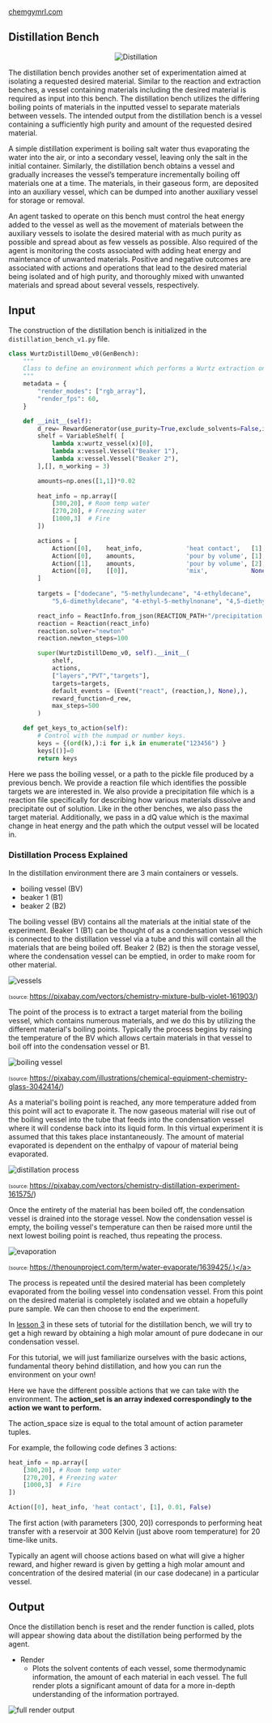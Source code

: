 [chemgymrl.com](https://chemgymrl.com/)

## Distillation Bench

<span style="display:block;text-align:center">![Distillation](tutorial_figures/distillation.png)

The distillation bench provides another set of experimentation aimed at isolating a requested desired material. Similar to the reaction and extraction benches, a vessel containing materials including the desired material is required as input into this bench. The distillation bench utilizes the differing boiling points of materials in the inputted vessel to separate materials between vessels. The intended output from the distillation bench is a vessel containing a sufficiently high purity and amount of the requested desired material.
 
A simple distillation experiment is boiling salt water thus evaporating the water into the air, or into a secondary vessel, leaving only the salt in the initial container. Similarly, the distillation bench obtains a vessel and gradually increases the vessel’s temperature incrementally boiling off materials one at a time. The materials, in their gaseous form, are deposited into an auxiliary vessel, which can be dumped into another auxiliary vessel for storage or removal.

An agent tasked to operate on this bench must control the heat energy added to the vessel as well as the movement of materials between the auxiliary vessels to isolate the desired material with as much purity as possible and spread about as few vessels as possible. Also required of the agent is monitoring the costs associated with adding heat energy and maintenance of unwanted materials. Positive and negative outcomes are associated with actions and operations that lead to the desired material being isolated and of high purity, and thoroughly mixed with unwanted materials and spread about several vessels, respectively.

## Input 

The construction of the distillation bench is initialized in the `distillation_bench_v1.py` file.

```python
class WurtzDistillDemo_v0(GenBench):
    """
    Class to define an environment which performs a Wurtz extraction on materials in a vessel.
    """
    metadata = {
        "render_modes": ["rgb_array"],
        "render_fps": 60,
    }

    def __init__(self):
        d_rew= RewardGenerator(use_purity=True,exclude_solvents=False,include_dissolved=True)
        shelf = VariableShelf( [
            lambda x:wurtz_vessel(x)[0],
            lambda x:vessel.Vessel("Beaker 1"),
            lambda x:vessel.Vessel("Beaker 2"),
        ],[], n_working = 3)

        amounts=np.ones([1,1])*0.02
        
        heat_info = np.array([
            [300,20], # Room temp water
            [270,20], # Freezing water
            [1000,3]  # Fire
        ])

        actions = [
            Action([0],    heat_info,            'heat contact',   [1],   0.01,   False),
            Action([0],    amounts,              'pour by volume', [1],   0.01,   False),
            Action([1],    amounts,              'pour by volume', [2],   0.01,   False),
            Action([0],    [[0]],                'mix',            None,  0,      True)
        ]
        
        targets = ["dodecane", "5-methylundecane", "4-ethyldecane",
            "5,6-dimethyldecane", "4-ethyl-5-methylnonane", "4,5-diethyloctane", "NaCl"]

        react_info = ReactInfo.from_json(REACTION_PATH+"/precipitation.json")
        reaction = Reaction(react_info)
        reaction.solver="newton"
        reaction.newton_steps=100

        super(WurtzDistillDemo_v0, self).__init__(
            shelf,
            actions,
            ["layers","PVT","targets"],
            targets=targets,
            default_events = (Event("react", (reaction,), None),),
            reward_function=d_rew,
            max_steps=500
        )

    def get_keys_to_action(self):
        # Control with the numpad or number keys.
        keys = {(ord(k),):i for i,k in enumerate("123456") }
        keys[()]=0
        return keys
```

Here we pass the boiling vessel, or a path to the pickle file produced by a previous bench. We provide a reaction
file which identifies the possible targets we are interested in. We also provide a precipitation file which is a
reaction file specifically for describing how various materials dissolve and precipitate out of solution. Like in
the other benches, we also pass the target material. Additionally, we pass in a dQ value which is the maximal change
in heat energy and the path which the output vessel will be located in.

### Distillation Process Explained

In the distillation environment there are 3 main containers or vessels.

- boiling vessel (BV)
- beaker 1       (B1)
- beaker 2       (B2)

The boiling vessel (BV) contains all the materials at the initial state of the experiment. Beaker 1 (B1) can be thought of as a  condensation vessel which is connected to the distillation vessel via a tube and this will contain all the materials that are being boiled off. Beaker 2 (B2) is then the storage vessel, where the condensation vessel can be emptied, in order to make room for other material.

![vessels](https://cdn.pixabay.com/photo/2013/07/13/13/59/chemistry-161903__340.png)

<a style="font-size: 10px">(source: https://pixabay.com/vectors/chemistry-mixture-bulb-violet-161903/)</a>

The point of the process is to extract a target material from the boiling vessel, which contains numerous materials, and we do this by utilizing the different material's boiling points. Typically the process begins by raising the temperature of the BV which allows certain materials in that vessel to boil off into the condensation vessel or B1.

![boiling vessel](https://cdn.pixabay.com/photo/2017/12/27/10/57/chemical-3042414_960_720.png)

<a style="font-size: 10px">(source: https://pixabay.com/illustrations/chemical-equipment-chemistry-glass-3042414/)</a>

As a material's boiling point is reached, any more temperature added from this point will act to evaporate it. The now gaseous material will rise out of the boiling vessel into the tube that feeds into the condensation vessel where it will condense back into its liquid form. In this virtual experiment  it is assumed that this takes place instantaneously. The amount of material evaporated is dependent on the enthalpy of vapour of material being evaporated.

![distillation process](https://cdn.pixabay.com/photo/2013/07/13/13/48/chemistry-161575_960_720.png)

<a style="font-size: 10px">(source: https://pixabay.com/vectors/chemistry-distillation-experiment-161575/)</a>

Once the entirety of the material has been boiled off, the condensation vessel is drained into the storage vessel. Now
the condensation vessel is empty, the boiling vessel's temperature can then be raised more until the next lowest boiling point is reached, thus repeating the process.

![evaporation](https://static.thenounproject.com/png/1639425-200.png)

<a style="font-size: 10px">(source: https://thenounproject.com/term/water-evaporate/1639425/.)</a>

The process is repeated until the desired material has been completely evaporated from the boiling vessel into  condensation vessel. From this point on the desired material is completely isolated and we obtain a hopefully pure sample. We can then choose to end the experiment.

In [lesson 3](https://chemgymrl.readthedocs.io/en/latest/lesson_3_distillation/) in these sets of tutorial for the distillation bench, we will try to get a high reward by obtaining a high molar amount of pure dodecane in our condensation vessel.

For this tutorial, we will just familiarize ourselves with the basic actions, fundamental theory behind distillation, and how you can run the environment on your own!

Here we have the different possible actions that we can take with the environment. The **action_set is an array indexed correspondingly to the action we want to perform.**

The action_space size is equal to the total amount of action parameter tuples.


For example, the following code defines 3 actions: 

```python
heat_info = np.array([
    [300,20], # Room temp water
    [270,20], # Freezing water
    [1000,3]  # Fire
])

Action([0], heat_info, 'heat contact', [1], 0.01, False)

```

The first action (with parameters [300, 20]) corresponds to performing heat transfer with a reservoir at 300 Kelvin (just above room temperature) for 20 time-like units.

Typically an agent will choose actions based on what will give a higher reward, and higher reward is given by getting a high molar amount and concentration of the desired material (in our case dodecane) in a particular vessel.

## Output

Once the distillation bench is reset and the render function is called, plots will appear showing data about the distillation 
being performed by the agent.

- Render
    -  Plots the solvent contents of each vessel, some thermodynamic information, the amount of each material in each vessel.
    The full render plots a significant amount of data for a more in-depth understanding of the information portrayed.

![full render output](tutorial_figures/distillation/full_render_distillation.png)

